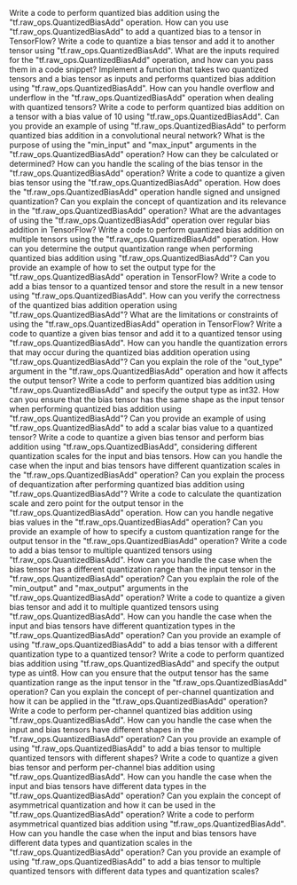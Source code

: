 Write a code to perform quantized bias addition using the "tf.raw_ops.QuantizedBiasAdd" operation.
How can you use "tf.raw_ops.QuantizedBiasAdd" to add a quantized bias to a tensor in TensorFlow?
Write a code to quantize a bias tensor and add it to another tensor using "tf.raw_ops.QuantizedBiasAdd".
What are the inputs required for the "tf.raw_ops.QuantizedBiasAdd" operation, and how can you pass them in a code snippet?
Implement a function that takes two quantized tensors and a bias tensor as inputs and performs quantized bias addition using "tf.raw_ops.QuantizedBiasAdd".
How can you handle overflow and underflow in the "tf.raw_ops.QuantizedBiasAdd" operation when dealing with quantized tensors?
Write a code to perform quantized bias addition on a tensor with a bias value of 10 using "tf.raw_ops.QuantizedBiasAdd".
Can you provide an example of using "tf.raw_ops.QuantizedBiasAdd" to perform quantized bias addition in a convolutional neural network?
What is the purpose of using the "min_input" and "max_input" arguments in the "tf.raw_ops.QuantizedBiasAdd" operation? How can they be calculated or determined?
How can you handle the scaling of the bias tensor in the "tf.raw_ops.QuantizedBiasAdd" operation?
Write a code to quantize a given bias tensor using the "tf.raw_ops.QuantizedBiasAdd" operation.
How does the "tf.raw_ops.QuantizedBiasAdd" operation handle signed and unsigned quantization?
Can you explain the concept of quantization and its relevance in the "tf.raw_ops.QuantizedBiasAdd" operation?
What are the advantages of using the "tf.raw_ops.QuantizedBiasAdd" operation over regular bias addition in TensorFlow?
Write a code to perform quantized bias addition on multiple tensors using the "tf.raw_ops.QuantizedBiasAdd" operation.
How can you determine the output quantization range when performing quantized bias addition using "tf.raw_ops.QuantizedBiasAdd"?
Can you provide an example of how to set the output type for the "tf.raw_ops.QuantizedBiasAdd" operation in TensorFlow?
Write a code to add a bias tensor to a quantized tensor and store the result in a new tensor using "tf.raw_ops.QuantizedBiasAdd".
How can you verify the correctness of the quantized bias addition operation using "tf.raw_ops.QuantizedBiasAdd"?
What are the limitations or constraints of using the "tf.raw_ops.QuantizedBiasAdd" operation in TensorFlow?
Write a code to quantize a given bias tensor and add it to a quantized tensor using "tf.raw_ops.QuantizedBiasAdd".
How can you handle the quantization errors that may occur during the quantized bias addition operation using "tf.raw_ops.QuantizedBiasAdd"?
Can you explain the role of the "out_type" argument in the "tf.raw_ops.QuantizedBiasAdd" operation and how it affects the output tensor?
Write a code to perform quantized bias addition using "tf.raw_ops.QuantizedBiasAdd" and specify the output type as int32.
How can you ensure that the bias tensor has the same shape as the input tensor when performing quantized bias addition using "tf.raw_ops.QuantizedBiasAdd"?
Can you provide an example of using "tf.raw_ops.QuantizedBiasAdd" to add a scalar bias value to a quantized tensor?
Write a code to quantize a given bias tensor and perform bias addition using "tf.raw_ops.QuantizedBiasAdd", considering different quantization scales for the input and bias tensors.
How can you handle the case when the input and bias tensors have different quantization scales in the "tf.raw_ops.QuantizedBiasAdd" operation?
Can you explain the process of dequantization after performing quantized bias addition using "tf.raw_ops.QuantizedBiasAdd"?
Write a code to calculate the quantization scale and zero point for the output tensor in the "tf.raw_ops.QuantizedBiasAdd" operation.
How can you handle negative bias values in the "tf.raw_ops.QuantizedBiasAdd" operation?
Can you provide an example of how to specify a custom quantization range for the output tensor in the "tf.raw_ops.QuantizedBiasAdd" operation?
Write a code to add a bias tensor to multiple quantized tensors using "tf.raw_ops.QuantizedBiasAdd".
How can you handle the case when the bias tensor has a different quantization range than the input tensor in the "tf.raw_ops.QuantizedBiasAdd" operation?
Can you explain the role of the "min_output" and "max_output" arguments in the "tf.raw_ops.QuantizedBiasAdd" operation?
Write a code to quantize a given bias tensor and add it to multiple quantized tensors using "tf.raw_ops.QuantizedBiasAdd".
How can you handle the case when the input and bias tensors have different quantization types in the "tf.raw_ops.QuantizedBiasAdd" operation?
Can you provide an example of using "tf.raw_ops.QuantizedBiasAdd" to add a bias tensor with a different quantization type to a quantized tensor?
Write a code to perform quantized bias addition using "tf.raw_ops.QuantizedBiasAdd" and specify the output type as uint8.
How can you ensure that the output tensor has the same quantization range as the input tensor in the "tf.raw_ops.QuantizedBiasAdd" operation?
Can you explain the concept of per-channel quantization and how it can be applied in the "tf.raw_ops.QuantizedBiasAdd" operation?
Write a code to perform per-channel quantized bias addition using "tf.raw_ops.QuantizedBiasAdd".
How can you handle the case when the input and bias tensors have different shapes in the "tf.raw_ops.QuantizedBiasAdd" operation?
Can you provide an example of using "tf.raw_ops.QuantizedBiasAdd" to add a bias tensor to multiple quantized tensors with different shapes?
Write a code to quantize a given bias tensor and perform per-channel bias addition using "tf.raw_ops.QuantizedBiasAdd".
How can you handle the case when the input and bias tensors have different data types in the "tf.raw_ops.QuantizedBiasAdd" operation?
Can you explain the concept of asymmetrical quantization and how it can be used in the "tf.raw_ops.QuantizedBiasAdd" operation?
Write a code to perform asymmetrical quantized bias addition using "tf.raw_ops.QuantizedBiasAdd".
How can you handle the case when the input and bias tensors have different data types and quantization scales in the "tf.raw_ops.QuantizedBiasAdd" operation?
Can you provide an example of using "tf.raw_ops.QuantizedBiasAdd" to add a bias tensor to multiple quantized tensors with different data types and quantization scales?